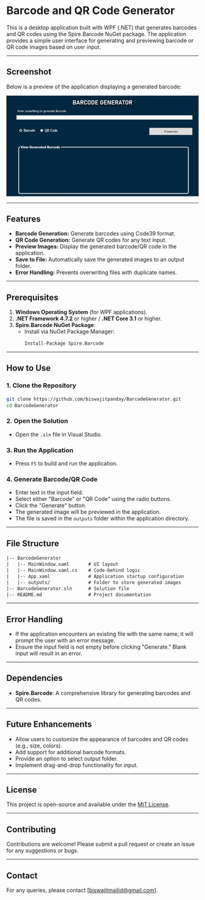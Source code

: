 # Barcode and QR Code Generator

This is a desktop application built with WPF (.NET) that generates barcodes and QR codes using the Spire.Barcode NuGet package. The application provides a simple user interface for generating and previewing barcode or QR code images based on user input.

---

## Screenshot

Below is a preview of the application displaying a generated barcode:

![Application Screenshot](sample.png)

---

## Features

- **Barcode Generation:** Generate barcodes using Code39 format.
- **QR Code Generation:** Generate QR codes for any text input.
- **Preview Images:** Display the generated barcode/QR code in the application.
- **Save to File:** Automatically save the generated images to an output folder.
- **Error Handling:** Prevents overwriting files with duplicate names.

---

## Prerequisites

1. **Windows Operating System** (for WPF applications).
2. **.NET Framework 4.7.2** or higher / **.NET Core 3.1** or higher.
3. **Spire.Barcode NuGet Package**:
   - Install via NuGet Package Manager:
     ```bash
     Install-Package Spire.Barcode
     ```

---

## How to Use

### 1. Clone the Repository
```bash
git clone https://github.com/biswajitpanday/BarcodeGenerator.git
cd BarcodeGenerator
```

### 2. Open the Solution
- Open the `.sln` file in Visual Studio.

### 3. Run the Application
- Press `F5` to build and run the application.

### 4. Generate Barcode/QR Code
- Enter text in the input field.
- Select either "Barcode" or "QR Code" using the radio buttons.
- Click the "Generate" button.
- The generated image will be previewed in the application.
- The file is saved in the `outputs` folder within the application directory.

---

## File Structure

```plaintext
|-- BarcodeGenerator
|   |-- MainWindow.xaml       # UI layout
|   |-- MainWindow.xaml.cs    # Code-behind logic
|   |-- App.xaml              # Application startup configuration
|   |-- outputs/              # Folder to store generated images
|-- BarcodeGenerator.sln      # Solution file
|-- README.md                 # Project documentation
```

---

## Error Handling

- If the application encounters an existing file with the same name, it will prompt the user with an error message.
- Ensure the input field is not empty before clicking "Generate." Blank input will result in an error.

---

## Dependencies

- **Spire.Barcode**: A comprehensive library for generating barcodes and QR codes.

---

## Future Enhancements

- Allow users to customize the appearance of barcodes and QR codes (e.g., size, colors).
- Add support for additional barcode formats.
- Provide an option to select output folder.
- Implement drag-and-drop functionality for input.

---

## License

This project is open-source and available under the [MIT License](LICENSE).

---

## Contributing

Contributions are welcome! Please submit a pull request or create an issue for any suggestions or bugs.

---

## Contact

For any queries, please contact [biswajitmailid@gmail.com].
